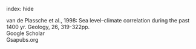 index: hide

<div class="Citation">

  <div class="Citation-body">
    <div class="Citation-text">van de Plassche et al., 1998: Sea level–climate correlation during the past 1400 yr. <span class="Article-journal">Geology, </span><span class="Article-volume">26, </span>319-322pp.</div>
    <div class="Citation-links">
      <div class="CitationLink" data-href="https://scholar.google.com/scholar?q=Sea+level%E2%80%93climate+correlation+during+the+past+1400+yr">
        <div class="CitationLink-icon CitationLink-Scholar"></div>
        <div class="CitationLink-text">Google Scholar</div>
      </div>
      <div class="CitationLink" data-href="http://geology.gsapubs.org/content/26/4/319.abstract">
        <div class="CitationLink-icon CitationLink-Publisher"></div>
        <div class="CitationLink-text">Gsapubs.org</div>
      </div>
    </div>
  </div>
</div>


<div class="Citation-copy">

</div>